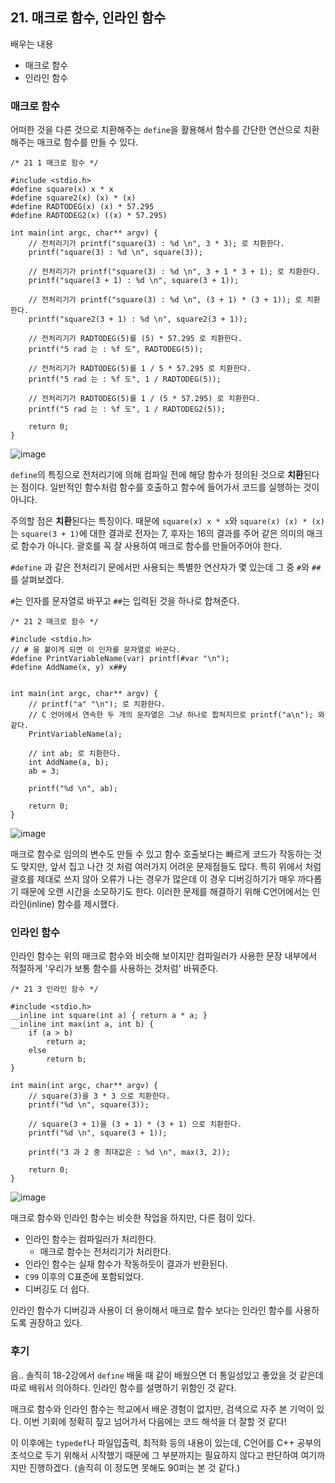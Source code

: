 ## 21. 매크로 함수, 인라인 함수

배우는 내용

- 매크로 함수
- 인라인 함수

### 매크로 함수

어떠한 것을 다른 것으로 치환해주는 `define`을 활용해서 함수를 간단한 연산으로 치환해주는 매크로 함수를 만들 수 있다.

```
/* 21 1 매크로 함수 */

#include <stdio.h>
#define square(x) x * x
#define square2(x) (x) * (x)
#define RADTODEG(x) (x) * 57.295
#define RADTODEG2(x) ((x) * 57.295)

int main(int argc, char** argv) {
	// 전처리기가 printf("square(3) : %d \n", 3 * 3); 로 치환한다.
	printf("square(3) : %d \n", square(3));

	// 전처리기가 printf("square(3) : %d \n", 3 + 1 * 3 + 1); 로 치환한다.
	printf("square(3 + 1) : %d \n", square(3 + 1));

	// 전처리기가 printf("square(3) : %d \n", (3 + 1) * (3 + 1)); 로 치환한다.
	printf("square2(3 + 1) : %d \n", square2(3 + 1));

	// 전처리기가 RADTODEG(5)를 (5) * 57.295 로 치환한다.
	printf("5 rad 는 : %f 도", RADTODEG(5));

	// 전처리기가 RADTODEG(5)를 1 / 5 * 57.295 로 치환한다.
	printf("5 rad 는 : %f 도", 1 / RADTODEG(5));

	// 전처리기가 RADTODEG(5)를 1 / (5 * 57.295) 로 치환한다.
	printf("5 rad 는 : %f 도", 1 / RADTODEG2(5));

	return 0;
}
```

![image](https://github.com/ii200400/IT_Skill_Question/assets/19484971/792f8ce6-0561-46ce-968c-6ab7a02f86db)

`define`의 특징으로 전처리기에 의해 컴파일 전에 해당 함수가 정의된 것으로 **치환**된다는 점이다. 일반적인 함수처럼 함수를 호출하고 함수에 들어가서 코드를 실행하는 것이 아니다.

주의할 점은 **치환**된다는 특징이다. 때문에 `square(x) x * x`와 `square(x) (x) * (x)`는 `square(3 + 1)`에 대한 결과로 전자는 7, 후자는 16의 결과를 주어 같은 의미의 매크로 함수가 아니다. 괄호를 꼭 잘 사용하여 매크로 함수를 만들어주어야 한다.

`#define` 과 같은 전처리기 문에서만 사용되는 특별한 연산자가 몇 있는데 그 중 `#`와 `##`를 살펴보겠다.

`#`는 인자를 문자열로 바꾸고 `##`는 입력된 것을 하나로 합쳐준다.

```
/* 21 2 매크로 함수 */

#include <stdio.h>
// # 을 붙이게 되면 이 인자를 문자열로 바꾼다.
#define PrintVariableName(var) printf(#var "\n");
#define AddName(x, y) x##y


int main(int argc, char** argv) {
	// printf("a" "\n"); 로 치환한다.
	// C 언어에서 연속한 두 개의 문자열은 그냥 하나로 합쳐지므로 printf("a\n"); 와 같다.
	PrintVariableName(a);

	// int ab; 로 치환한다.
	int AddName(a, b);
	ab = 3;

	printf("%d \n", ab);

	return 0;
}
```

![image](https://github.com/ii200400/IT_Skill_Question/assets/19484971/601c2d98-449f-4922-9701-e45c3f97d5e7)

매크로 함수로 임의의 변수도 만들 수 있고 함수 호출보다는 빠르게 코드가 작동하는 것도 맞지만, 앞서 집고 나간 것 처럼 여러가지 어려운 문제점들도 많다. 특히 위에서 처럼 괄호를 제대로 쓰지 않아 오류가 나는 경우가 많은데 이 경우 디버깅하기가 매우 까다롭기 때문에 오랜 시간을 소모하기도 한다. 이러한 문제를 해결하기 위해 C언어에서는 인라인(inline) 함수를 제시했다.

### 인라인 함수

인라인 함수는 위의 매크로 함수와 비슷해 보이지만 컴파일러가 사용한 문장 내부에서 적절하게 '우리가 보통 함수를 사용하는 것처럼' 바꿔준다.

```
/* 21 3 인라인 함수 */

#include <stdio.h>
__inline int square(int a) { return a * a; }
__inline int max(int a, int b) {
	if (a > b)
		return a;
	else
		return b;
}

int main(int argc, char** argv) {
	// square(3)을 3 * 3 으로 치환한다.
	printf("%d \n", square(3));

	// square(3 + 1)을 (3 + 1) * (3 + 1) 으로 치환한다.
	printf("%d \n", square(3 + 1));

	printf("3 과 2 중 최대값은 : %d \n", max(3, 2));

	return 0;
}
```

![image](https://github.com/ii200400/IT_Skill_Question/assets/19484971/4f1f9982-ff31-4ded-b30a-16976d99097c)

매크로 함수와 인라인 함수는 비슷한 작업을 하지만, 다른 점이 있다.

- 인라인 함수는 컴파일러가 처리한다.
  - 매크로 함수는 전처리기가 처리한다.
- 인라인 함수는 실재 함수가 작동하듯이 결과가 반환된다.
- `C99` 이후의 C표준에 포함되었다.
- 디버깅도 더 쉽다.

인라인 함수가 디버깅과 사용이 더 용이해서 매크로 함수 보다는 인라인 함수를 사용하도록 권장하고 있다.

### 후기

음.. 솔직히 18-2강에서 `define` 배울 때 같이 배웠으면 더 통일성있고 좋았을 것 같은데 따로 배워서 의아하다. 인라인 함수를 설명하기 위함인 것 같다.

매크로 함수와 인라인 함수는 학교에서 배운 경험이 없지만, 검색으로 자주 본 기억이 있다. 이번 기회에 정확히 짚고 넘어가서 다음에는 코드 해석을 더 잘할 것 같다!

이 이후에는 `typedef`나 파일입출력, 최적화 등의 내용이 있는데, C언어를 C++ 공부의 초석으로 두기 위해서 시작했기 때문에 그 부분까지는 필요하지 않다고 판단하여 여기까지만 진행하겠다. (솔직히 이 정도면 못해도 90퍼는 본 것 같다.)
